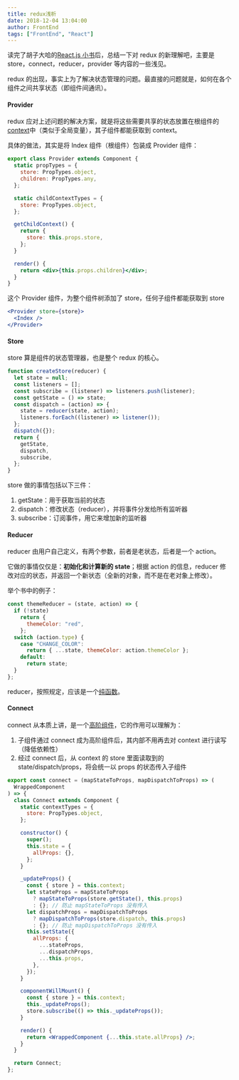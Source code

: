 ```yaml
---
title: redux浅析
date: 2018-12-04 13:04:00
author: FrontEnd
tags: ["FrontEnd", "React"]
---
```


读完了胡子大哈的[React.js 小书](http://huziketang.mangojuice.top/books/react/)后，总结一下对 redux 的新理解吧，主要是 store，connect，reducer，provider 等内容的一些浅见。

redux 的出现，事实上为了解决状态管理的问题。最直接的问题就是，如何在各个组件之间共享状态（即组件间通讯）。

#### Provider

redux 应对上述问题的解决方案，就是将这些需要共享的状态放置在根组件的[context](http://huziketang.mangojuice.top/books/react/lesson29)中（类似于全局变量），其子组件都能获取到 context。

具体的做法，其实是将 Index 组件（根组件）包装成 Provider 组件：

```jsx
export class Provider extends Component {
  static propTypes = {
    store: PropTypes.object,
    children: PropTypes.any,
  };

  static childContextTypes = {
    store: PropTypes.object,
  };

  getChildContext() {
    return {
      store: this.props.store,
    };
  }

  render() {
    return <div>{this.props.children}</div>;
  }
}
```

这个 Provider 组件，为整个组件树添加了 store，任何子组件都能获取到 store

```jsx
<Provider store={store}>
  <Index />
</Provider>
```

#### Store

store 算是组件的状态管理器，也是整个 redux 的核心。

```javascript
function createStore(reducer) {
  let state = null;
  const listeners = [];
  const subscribe = (listener) => listeners.push(listener);
  const getState = () => state;
  const dispatch = (action) => {
    state = reducer(state, action);
    listeners.forEach((listener) => listener());
  };
  dispatch({});
  return {
    getState,
    dispatch,
    subscribe,
  };
}
```

store 做的事情包括以下三件：

1. getState：用于获取当前的状态
2. dispatch：修改状态（reducer），并将事件分发给所有监听器
3. subscribe：订阅事件，用它来增加新的监听器

#### Reducer

reducer 由用户自己定义，有两个参数，前者是老状态，后者是一个 action。

它做的事情仅仅是：**初始化和计算新的 state**；根据 action 的信息，reducer 修改对应的状态，并返回一个新状态（全新的对象，而不是在老对象上修改）。

举个书中的例子：

```javascript
const themeReducer = (state, action) => {
  if (!state)
    return {
      themeColor: "red",
    };
  switch (action.type) {
    case "CHANGE_COLOR":
      return { ...state, themeColor: action.themeColor };
    default:
      return state;
  }
};
```

reducer，按照规定，应该是一个[纯函数](http://huziketang.mangojuice.top/books/react/lesson32)。

#### Connect

connect 从本质上讲，是一个[高阶组件](http://huziketang.com/books/react/lesson28)，它的作用可以理解为：

1. 子组件通过 connect 成为高阶组件后，其内部不用再去对 context 进行读写（降低依赖性）
2. 经过 connect 后，从 context 的 store 里面读取到的 state/dispatch/props，将会统一以 props 的状态传入子组件

```jsx
export const connect = (mapStateToProps, mapDispatchToProps) => (
  WrappedComponent
) => {
  class Connect extends Component {
    static contextTypes = {
      store: PropTypes.object,
    };

    constructor() {
      super();
      this.state = {
        allProps: {},
      };
    }

    _updateProps() {
      const { store } = this.context;
      let stateProps = mapStateToProps
        ? mapStateToProps(store.getState(), this.props)
        : {}; // 防止 mapStateToProps 没有传入
      let dispatchProps = mapDispatchToProps
        ? mapDispatchToProps(store.dispatch, this.props)
        : {}; // 防止 mapDispatchToProps 没有传入
      this.setState({
        allProps: {
          ...stateProps,
          ...dispatchProps,
          ...this.props,
        },
      });
    }

    componentWillMount() {
      const { store } = this.context;
      this._updateProps();
      store.subscribe(() => this._updateProps());
    }

    render() {
      return <WrappedComponent {...this.state.allProps} />;
    }
  }

  return Connect;
};
```
